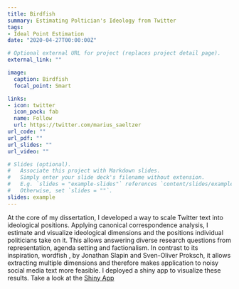 ```yaml
---
title: Birdfish
summary: Estimating Poltician's Ideology from Twitter
tags:
- Ideal Point Estimation
date: "2020-04-27T00:00:00Z"

# Optional external URL for project (replaces project detail page).
external_link: ""

image:
  caption: Birdfish
  focal_point: Smart

links:
- icon: twitter
  icon_pack: fab
  name: Follow
  url: https://twitter.com/marius_saeltzer
url_code: ""
url_pdf: ""
url_slides: ""
url_video: ""

# Slides (optional).
#   Associate this project with Markdown slides.
#   Simply enter your slide deck's filename without extension.
#   E.g. `slides = "example-slides"` references `content/slides/example-slides.md`.
#   Otherwise, set `slides = ""`.
slides: example
---
```


At the core of my dissertation, I developed a way to scale Twitter text into ideological positions. Applying canonical correspondence analysis, I estimate and visualize ideological dimensions and the positions individual politicians take on it. This allows answering diverse research questions from representation, agenda setting and factionalism. In contrast to its inspiration, wordfish , by Jonathan Slapin and Sven-Oliver Proksch, it allows extracting multiple dimensions and therefore makes application to noisy social media text more feasible. I deployed a shiny app to visualize these results.
Take a look at the [Shiny App](https://msaeltzer.shinyapps.io/birdfish/)
